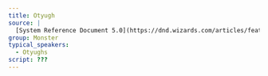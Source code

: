 ```yaml
---
title: Otyugh
source: |
  [System Reference Document 5.0](https://dnd.wizards.com/articles/features/systems-reference-document-srd)
group: Monster
typical_speakers:
  - Otyughs
script: ???
---
```

